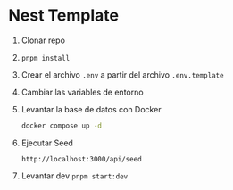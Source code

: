 # Nest Template

1. Clonar repo
2. ```pnpm install```
3. Crear el archivo `.env` a partir del archivo `.env.template`
4. Cambiar las variables de entorno
5. Levantar la base de datos con Docker

    ```bash
    docker compose up -d
    ```

6. Ejecutar Seed

    ```http
    http://localhost:3000/api/seed
    ```

7. Levantar dev ```pnpm start:dev```

